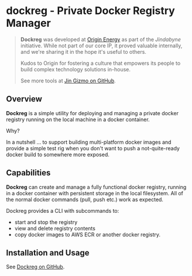 # dockreg - Private Docker Registry Manager

> **Dockreg** was developed at [Origin Energy](https://www.originenergy.com.au)
> as part of the *Jindabyne* initiative. While not part of our core IP, it proved
> valuable internally, and we're sharing it in the hope it's useful to others.
>
> Kudos to Origin for fostering a culture that empowers its people
> to build complex technology solutions in-house.
>
> See more tools at [Jin Gizmo on GitHub](https://jin-gizmo.github.io).

## Overview

**Dockreg** is a simple utility for deploying and managing a private docker
registry running on the local machine in a docker container.

Why?

In a nutshell ... to support building multi-platform docker images and provide a
simple test rig when you don't want to push a not-quite-ready docker build to
somewhere more exposed.

## Capabilities

**Dockreg** can create and manage a fully functional docker registry, running in
a docker container with persistent storage in the local filesystem. All of the
normal docker commands (pull, push etc.) work as expected.

Dockreg provides a CLI with subcommands to:

* start and stop the registry
* view and delete registry contents
* copy docker images to AWS ECR or another docker registry.

## Installation and Usage

See [Dockreg on GitHub](https://github.com/jin-gizmo/dockreg).
